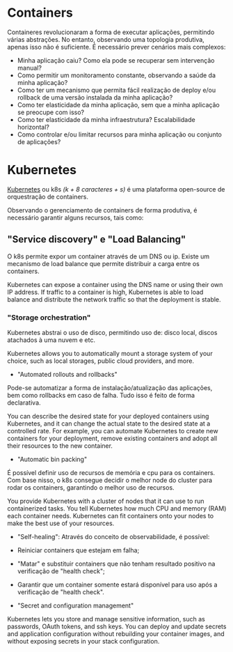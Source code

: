 # Containers

Containeres revolucionaram a forma de executar aplicações, permitindo várias abstrações.
No entanto, observando uma topologia produtiva, apenas isso não é suficiente.
É necessário prever cenários mais complexos:
- Minha aplicação caiu? Como ela pode se recuperar sem intervenção manual? 
- Como permitir um monitoramento constante, observando a saúde da minha aplicação?
- Como ter um mecanismo que permita fácil realização de deploy e/ou rollback de uma versão instalada da minha aplicação?
- Como ter elasticidade da minha aplicação, sem que a minha aplicação se preocupe com isso?
- Como ter elasticidade da minha infraestrutura? Escalabilidade horizontal?
- Como controlar e/ou limitar recursos para minha aplicação ou conjunto de aplicações?

# Kubernetes

[Kubernetes](https://kubernetes.io/) ou k8s *(k + 8 caracteres + s)* é uma plataforma open-source de orquestração de containers.

Observando o gerenciamento de containers de forma produtiva, é necessário garantir alguns recursos, tais como:

## "Service discovery" e "Load Balancing"

O k8s permite expor um container através de um DNS ou ip. Existe um mecanismo de load balance que permite distribuir a carga entre os containers.

Kubernetes can expose a container using the DNS name or using their own IP address. If traffic to a container is high, Kubernetes is able to load balance and distribute the network traffic so that the deployment is stable.

### "Storage orchestration"

Kubernetes abstrai o uso de disco, permitindo uso de: disco local, discos atachados à uma nuvem e etc.

Kubernetes allows you to automatically mount a storage system of your choice, such as local storages, public cloud providers, and more.

- "Automated rollouts and rollbacks"

Pode-se automatizar a forma de instalação/atualização das aplicações, bem como rollbacks em caso de falha. Tudo isso é feito de forma declarativa.

You can describe the desired state for your deployed containers using Kubernetes, and it can change the actual state to the desired state at a controlled rate. For example, you can automate Kubernetes to create new containers for your deployment, remove existing containers and adopt all their resources to the new container.

- "Automatic bin packing"

É possível definir uso de recursos de memória e cpu para os containers. Com base nisso, o k8s consegue decidir o melhor node do cluster para rodar os containers, garantindo o melhor uso de recursos.

You provide Kubernetes with a cluster of nodes that it can use to run containerized tasks. You tell Kubernetes how much CPU and memory (RAM) each container needs. Kubernetes can fit containers onto your nodes to make the best use of your resources.

- "Self-healing": Através do conceito de observabilidade, é possível:
 - Reiniciar containers que estejam em falha;
 - "Matar" e substituir containers que não tenham resultado positivo na verificação de "health check";
 - Garantir que um container somente estará disponível para uso após a verificação de "health check".

- "Secret and configuration management"

Kubernetes lets you store and manage sensitive information, such as passwords, OAuth tokens, and ssh keys. You can deploy and update secrets and application configuration without rebuilding your container images, and without exposing secrets in your stack configuration.
    